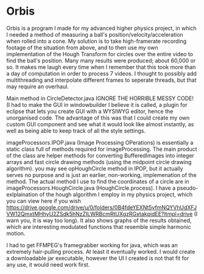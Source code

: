 # Orbis

Orbis is a program I made for my advanced higher physics project, in which I needed a method of measuring a ball's position/velocity/acceleration when rolled into a cone.
My solution is to take high-framerate recording footage of the situation from above, and to then use my own implementation of the Hough Transform for circles over the entire video to find the ball's position.
Many many results were produced; about 60,000 or so. It makes me laugh every time when I remember that this took more than a day of computation in order to process 7 videos.
I thought to possibly add multithreading and interpolate different frames to seperate threads, but that may require an overhaul.

Main method in CircleDetector.java IGNORE THE HORRIBLE MESSY CODE!
(I had to make the GUI in windowbuilder I believe it is called, a plugin for eclipse that lets you create GUI with a WYSIWYG editor, hence the unorganised code.
The advantage of this was that I could create my own custom GUI component and see what it would look like almost instantly, as well as being able to keep track of all the style settings.

imageProcessors.IPOP.java (Image Processing OPerations) is essentially a static class full of methods required for imageProcessing.
The main product of the class are helper methods for converting BufferedImages into integer arrays and fast circle drawing methods (using the midpoint circle drawing algorithm).
you may see opHoughCircle method in IPOP, but it actually serves no purpose and is just an earlier, non-working, implemenation of the method. The actual method I use to find the coordinates of a circle are in
imageProcessors.HoughCircle.java (HoughCircle.process). I have a pseudo-exlplaination of the hough algorithm I employ in my physics project, which you can view here if you wish https://drive.google.com/drive/u/0/folders/0B4fdeYEXNt5vfmNQYVhUdXFJVW12QmxtMHhyU2ZSdk5hNzZILWRBcmRtUXgzRGxtakpidEE?ltmpl=drive 
(I warn you, it is way too long). It also shows graphs of the results obtained, which are interesting modulated functions that resemble simple harmonic motion.

I had to get FFMPEG's framegrabber working for java, which was an extremely hair-pulling process. At least it eventually worked.
I would create a downloadable jar executable, however the UI I created is not that fit for any use, it would need work first.
